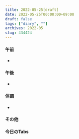 ```yaml
---
title: 2022-05-25[draft]
date: 2022-05-25T00:00:00+09:00
draft: false
tags: ["diary", ""]
archives: 2022-05
slug: 434424
---
```

#### 午前
- 
#### 午後
- 
#### 体調
- 
#### その他
#### 今日のTabs